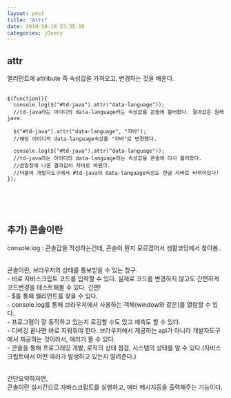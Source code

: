 ```yaml
---
layout: post
title: "Attr"
date: 2019-10-18 23:30:10
categories: jQuery
---
```

## attr <br>
앨리먼트에 attribute 즉 속성값을 가져오고, 변경하는 것을 배운다.<br><br>

    $(function(){
      console.log($("#td-java").attr("data-language"));
      //td-java라는 아이디의 data-language라는 속성값을 콘솔에 불러왔다. 결과값은 원래 java.      

      $("#td-java").attr("data-language", "자바");
      //해당 아이디의 data-language속성을 "자바"로 변경했다.

      console.log($("#td-java").attr("data-language"));
      //td-java라는 아이디의 data-language라는 속성값을 콘솔에 다시 불러왔다.
      //콘솔창에 나온 결과값이 자바로 바뀐다.
      //더불어 개발자도구에서 #td-java의 data-language속성도 한글 자바로 바뀌어있다!
    });

<br><br><br>

## 추가) 콘솔이란 <br>
console.log : 콘솔값을 작성하는건데, 콘솔이 뭔지 모르겠어서 생활코딩에서 찾아봄..<br><br>

콘솔이란, 브라우저의 상태를 통보받을 수 있는 창구.<br>
	- 바로 자바스크립트 코드를 입력할 수 있다. 실제로 코드를 변경하지 않고도 간편하게 코드변경을 테스트해볼 수 있다. 간편!<br>
	- $를 통해 엘리먼트를 찾을 수 있다.<br>
	- console.log를 통해 브라우저에서 사용하는 객체(window와 같은)를 열람할 수 있다.<br>
	- 프로그램이 잘 동작하고 있는지 로깅할 수도 있고 예측도 할 수 있다.<br>
	- 디버깅 끝나면 바로 지워줘야 한다. 브라우저에서 제공하는 api가 아니라 개발자도구에서 제공하는 것이라서, 에러가 뜰 수 있다.<br>
	- 콘솔을 통해 프로그래밍 개발, 로직의 상태 점검, 시스템의 상태를 알 수 있다.(자바스크립트에서 어떤 에러가 발생하고 있는지 알려준다.)<br><br>

간단요약하자면,<br>
콘솔이란 실시간으로 자바스크립트를 실행하고, 에러 메시지등을 출력해주는 기능이다. <br>
